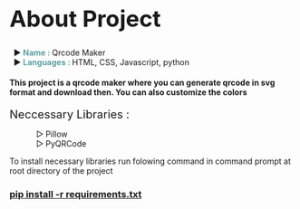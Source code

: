 <h1 style="font-size:40px;">About Project</h1>
<ul style="list-style-type:'▶ ';">
    <li><b style="color:cadetblue;">Name : </b>Qrcode Maker</li>
    <li><b style="color:cadetblue;">Languages : </b>HTML, CSS, Javascript, python</li>
</ul>
<h4>
	This project is a qrcode maker where you can generate qrcode in svg format and download then. You can also customize the colors
</h4>
<dl>
    <dt style="font-size:20px;">Neccessary Libraries :</dt>
    <dd>
        <ul style="list-style-type:'▷ ';">
            <li>Pillow</li>
            <li>PyQRCode</li>
        </ul>
    </dd>
    <p>To install necessary libraries run folowing command in command prompt at root directory of the project<br>
    <h3 style="text-decoration:underline;">pip install -r requirements.txt</h3></p>
</dl>
